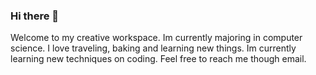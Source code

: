 ### Hi there 👋
Welcome to my creative workspace.
Im currently majoring in computer science.
I love traveling, baking and learning new things.
Im currently learning new techniques on coding.
Feel free to reach me though email.


<!--
**bethanyn7/bethanyn7** is a ✨ _special_ ✨ repository because its `README.md` (this file) appears on your GitHub profile.

Here are some ideas to get you started:

- 🔭 I’m currently working on ...
- 🌱 I’m currently learning ...
- 👯 I’m looking to collaborate on ...
- 🤔 I’m looking for help with ...
- 💬 Ask me about ...
- 📫 How to reach me: ...
- 😄 Pronouns: ...
- ⚡ Fun fact: ...
-->

